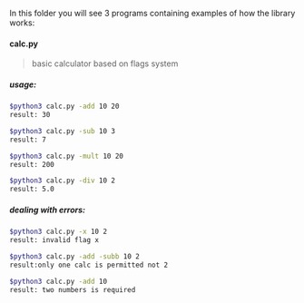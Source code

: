 
 
In this folder you will see 3 programs containing examples of how the library works:

#### calc.py
>basic calculator based on flags system

##### usage:

``` bash
$python3 calc.py -add 10 20
result: 30 

$python3 calc.py -sub 10 3 
result: 7

$python3 calc.py -mult 10 20 
result: 200

$python3 calc.py -div 10 2 
result: 5.0
```
##### dealing with errors: 
``` bash
$python3 calc.py -x 10 2 
result: invalid flag x 

$python3 calc.py -add -subb 10 2 
result:only one calc is permitted not 2

$python3 calc.py -add 10  
result: two numbers is required
```